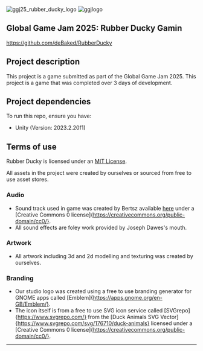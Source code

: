 ![ggj25_rubber_ducky_logo](https://github.com/user-attachments/assets/d3bdbf99-65e5-489a-911c-f6223d131104)
![ggjlogo](https://github.com/user-attachments/assets/76aada52-d693-4304-b4a3-34a50d2af38f)


## Global Game Jam 2025: Rubber Ducky Gamin

https://github.com/deBaked/RubberDucky

## Project description

This project is a game submitted as part of the Global Game Jam 2025. This project is a game that was completed over 3 days of development.

## Project dependencies

To run this repo, ensure you have:

* Unity (Version: 2023.2.20f1)

## Terms of use

Rubber Ducky is licensed under an [MIT License](LICENSE.md).

All assets in the project were created by ourselves or sourced from free to use asset stores.

### Audio
- Sound track used in game was created by Bertsz available [here](https://freesound.org/people/Bertsz/sounds/671900/) under a [Creative Commons 0 license]{https://creativecommons.org/public-domain/cc0/}.
- All sound effects are foley work provided by Joseph Dawes's mouth.

### Artwork
- All artwork including 3d and 2d modelling and texturing was created by ourselves.

### Branding
- Our studio logo was created using a free to use branding generator for GNOME apps called [Emblem]{https://apps.gnome.org/en-GB/Emblem/}.
- The icon itself is from a free to use SVG icon service called [SVGrepo]{https://www.svgrepo.com/} from the [Duck Animals SVG Vector]{https://www.svgrepo.com/svg/176710/duck-animals} licensed under a [Creative Commons 0 license]{https://creativecommons.org/public-domain/cc0/}.

---

